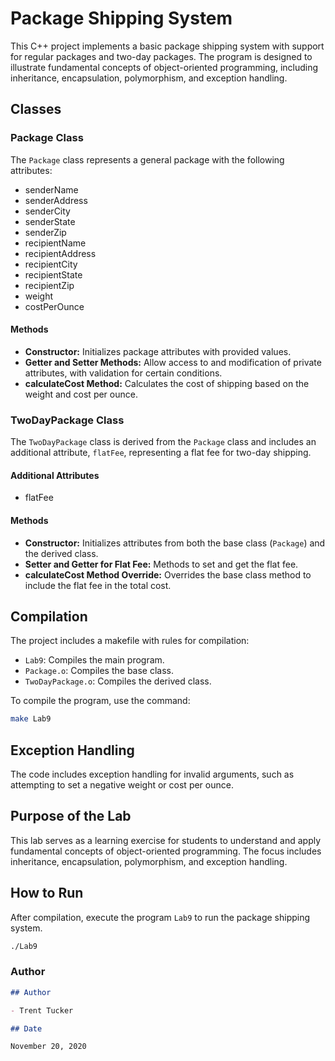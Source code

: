 # Package Shipping System

This C++ project implements a basic package shipping system with support for regular packages and two-day packages. The program is designed to illustrate fundamental concepts of object-oriented programming, including inheritance, encapsulation, polymorphism, and exception handling.

## Classes

### Package Class

The `Package` class represents a general package with the following attributes:

- senderName
- senderAddress
- senderCity
- senderState
- senderZip
- recipientName
- recipientAddress
- recipientCity
- recipientState
- recipientZip
- weight
- costPerOunce

#### Methods

- **Constructor:** Initializes package attributes with provided values.
- **Getter and Setter Methods:** Allow access to and modification of private attributes, with validation for certain conditions.
- **calculateCost Method:** Calculates the cost of shipping based on the weight and cost per ounce.

### TwoDayPackage Class

The `TwoDayPackage` class is derived from the `Package` class and includes an additional attribute, `flatFee`, representing a flat fee for two-day shipping.

#### Additional Attributes

- flatFee

#### Methods

- **Constructor:** Initializes attributes from both the base class (`Package`) and the derived class.
- **Setter and Getter for Flat Fee:** Methods to set and get the flat fee.
- **calculateCost Method Override:** Overrides the base class method to include the flat fee in the total cost.

## Compilation

The project includes a makefile with rules for compilation:

- `Lab9`: Compiles the main program.
- `Package.o`: Compiles the base class.
- `TwoDayPackage.o`: Compiles the derived class.

To compile the program, use the command:

```bash
make Lab9
```

## Exception Handling

The code includes exception handling for invalid arguments, such as attempting to set a negative weight or cost per ounce.

## Purpose of the Lab

This lab serves as a learning exercise for students to understand and apply fundamental concepts of object-oriented programming. The focus includes inheritance, encapsulation, polymorphism, and exception handling.

## How to Run

After compilation, execute the program `Lab9` to run the package shipping system.

```bash
./Lab9
```

### Author

```markdown
## Author

- Trent Tucker

## Date

November 20, 2020
